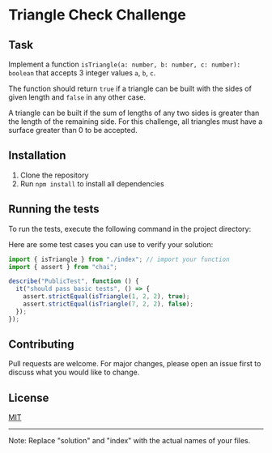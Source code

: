# Triangle Check Challenge

## Task

Implement a function `isTriangle(a: number, b: number, c: number): boolean` that accepts 3 integer values `a`, `b`, `c`.

The function should return `true` if a triangle can be built with the sides of given length and `false` in any other case.

A triangle can be built if the sum of lengths of any two sides is greater than the length of the remaining side. For this challenge, all triangles must have a surface greater than 0 to be accepted.

## Installation

1. Clone the repository
2. Run `npm install` to install all dependencies

## Running the tests

To run the tests, execute the following command in the project directory:

Here are some test cases you can use to verify your solution:

```javascript
import { isTriangle } from "./index"; // import your function
import { assert } from "chai";

describe("PublicTest", function () {
  it("should pass basic tests", () => {
    assert.strictEqual(isTriangle(1, 2, 2), true);
    assert.strictEqual(isTriangle(7, 2, 2), false);
  });
});
```

## Contributing

Pull requests are welcome. For major changes, please open an issue first to discuss what you would like to change.

## License

[MIT](https://choosealicense.com/licenses/mit/)

---

Note: Replace "solution" and "index" with the actual names of your files.
